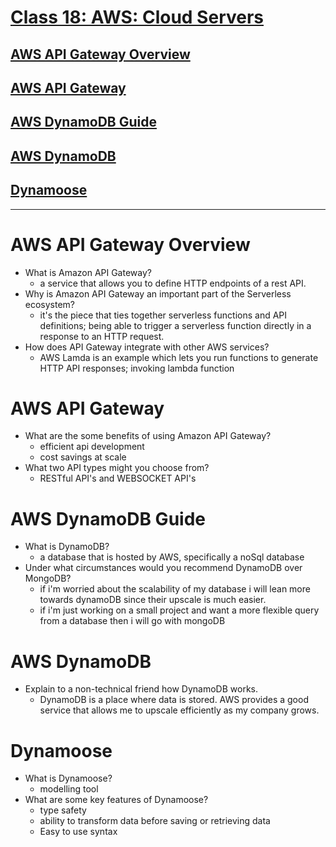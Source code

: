 
# [Class 18: AWS: Cloud Servers](/README.md)


## [AWS API Gateway Overview](https://www.serverless.com/guides/amazon-api-gateway)
## [AWS API Gateway](https://aws.amazon.com/api-gateway/)
## [AWS DynamoDB Guide](https://www.dynamodbguide.com/what-is-dynamo-db/)
## [AWS DynamoDB](https://aws.amazon.com/dynamodb/)
## [Dynamoose](https://dynamoosejs.com/getting_started/Introduction/)

<hr>








# AWS API Gateway Overview

- What is Amazon API Gateway?
  - a service that allows you to define HTTP endpoints of a rest API.
- Why is Amazon API Gateway an important part of the Serverless ecosystem?
  - it's the piece that ties together serverless functions and API definitions; being able to trigger a serverless function directly in a response to an HTTP request.
- How does API Gateway integrate with other AWS services?
  - AWS Lamda is an example which lets you run functions to generate HTTP API responses; invoking lambda function 


# AWS API Gateway

- What are the some benefits of using Amazon API Gateway?
    - efficient api development
    - cost savings at scale
- What two API types might you choose from?
  - RESTful API's and WEBSOCKET API's


# AWS DynamoDB Guide

- What is DynamoDB?
  - a database that is hosted by AWS, specifically a noSql database
- Under what circumstances would you recommend DynamoDB over MongoDB?
  - if i'm worried about the scalability of my  database i will lean more towards dynamoDB since their upscale is much easier. 
  - if i'm just working on a small project and want a more flexible query from a database then i will go with mongoDB


# AWS DynamoDB

- Explain to a non-technical friend how DynamoDB works.
  - DynamoDB is a place where data is stored. AWS provides a good service that allows me to upscale efficiently as my company grows.


# Dynamoose

- What is Dynamoose?
  - modelling tool
- What are some key features of Dynamoose?
  - type safety
  - ability to transform data before saving or retrieving data
  - Easy to use syntax


 